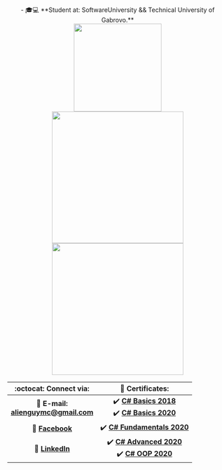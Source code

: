 <p align="center">
   - 🎓💻 **Student at: SoftwareUniversity && Technical University of Gabrovo.**
   <br>
   <img width="200" src="https://media1.tenor.com/images/cd37fa49c983ac905df0016fd5b6a2ee/tenor.gif">
   
   <br>
   <img align="center" width="300" src="https://github-readme-stats.vercel.app/api?username=georgidelchev&count_private=true&true&hide=issues&show_icons=true">
   <br>
   <img  width="300" src="https://github-readme-stats.vercel.app/api/top-langs/?username=georgidelchev&layout=compact">
</p>

| :octocat: Connect via: | :scroll: Certificates: |
| :-: | :-: |
| :e-mail: **E-mail:**<br/>**alienguymc@gmail.com**| :heavy_check_mark: [**C# Basics 2018**](https://softuni.bg/certificates/details/60522/7f0d88f0)<br/>:heavy_check_mark: [**C# Basics 2020**](https://softuni.bg/certificates/details/81516/44cacb84)|
| :blue_book: [**Facebook**](https://www.facebook.com/georgi.d99/)| :heavy_check_mark: [**C# Fundamentals 2020**](https://softuni.bg/certificates/details/86254/2b4e820e)|
| 💼 [**LinkedIn**](https://www.linkedin.com/in/delchevgeorgi/)| :heavy_check_mark: [**C# Advanced 2020**](https://softuni.bg/certificates/details/90388/fe4aa004)<br/>:heavy_check_mark: [**C# OOP 2020**](https://softuni.bg/certificates/details/95813/bafda7ee)|

